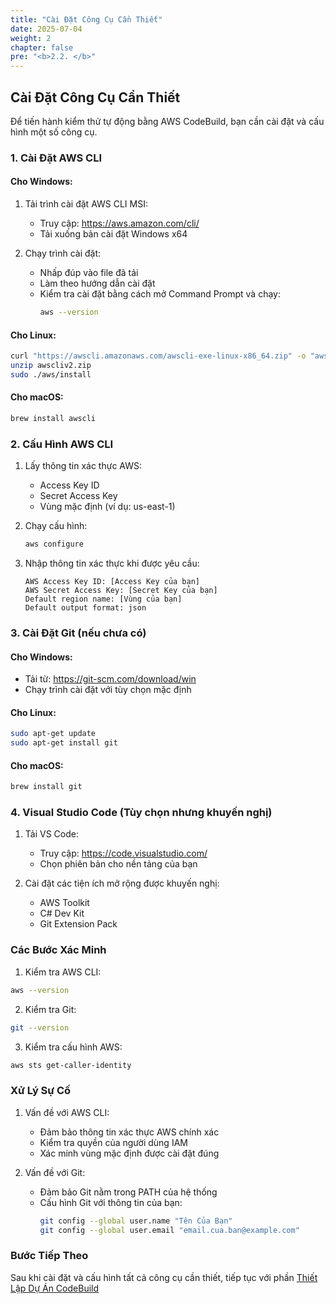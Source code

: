 ```yaml
---
title: "Cài Đặt Công Cụ Cần Thiết"
date: 2025-07-04
weight: 2
chapter: false
pre: "<b>2.2. </b>"
---
```


## Cài Đặt Công Cụ Cần Thiết

Để tiến hành kiểm thử tự động bằng AWS CodeBuild, bạn cần cài đặt và cấu hình một số công cụ.

### 1. Cài Đặt AWS CLI

#### Cho Windows:
1. Tải trình cài đặt AWS CLI MSI:
   - Truy cập: https://aws.amazon.com/cli/
   - Tải xuống bản cài đặt Windows x64

2. Chạy trình cài đặt:
   - Nhấp đúp vào file đã tải
   - Làm theo hướng dẫn cài đặt
   - Kiểm tra cài đặt bằng cách mở Command Prompt và chạy:
     ```bash
     aws --version
     ```

#### Cho Linux:
```bash
curl "https://awscli.amazonaws.com/awscli-exe-linux-x86_64.zip" -o "awscliv2.zip"
unzip awscliv2.zip
sudo ./aws/install
```

#### Cho macOS:
```bash
brew install awscli
```

### 2. Cấu Hình AWS CLI

1. Lấy thông tin xác thực AWS:
   - Access Key ID
   - Secret Access Key
   - Vùng mặc định (ví dụ: us-east-1)

2. Chạy cấu hình:
   ```bash
   aws configure
   ```

3. Nhập thông tin xác thực khi được yêu cầu:
   ```
   AWS Access Key ID: [Access Key của bạn]
   AWS Secret Access Key: [Secret Key của bạn]
   Default region name: [Vùng của bạn]
   Default output format: json
   ```

### 3. Cài Đặt Git (nếu chưa có)

#### Cho Windows:
- Tải từ: https://git-scm.com/download/win
- Chạy trình cài đặt với tùy chọn mặc định

#### Cho Linux:
```bash
sudo apt-get update
sudo apt-get install git
```

#### Cho macOS:
```bash
brew install git
```

### 4. Visual Studio Code (Tùy chọn nhưng khuyến nghị)

1. Tải VS Code:
   - Truy cập: https://code.visualstudio.com/
   - Chọn phiên bản cho nền tảng của bạn

2. Cài đặt các tiện ích mở rộng được khuyến nghị:
   - AWS Toolkit
   - C# Dev Kit
   - Git Extension Pack

### Các Bước Xác Minh

1. Kiểm tra AWS CLI:
```bash
aws --version
```

2. Kiểm tra Git:
```bash
git --version
```

3. Kiểm tra cấu hình AWS:
```bash
aws sts get-caller-identity
```

### Xử Lý Sự Cố

1. Vấn đề với AWS CLI:
   - Đảm bảo thông tin xác thực AWS chính xác
   - Kiểm tra quyền của người dùng IAM
   - Xác minh vùng mặc định được cài đặt đúng

2. Vấn đề với Git:
   - Đảm bảo Git nằm trong PATH của hệ thống
   - Cấu hình Git với thông tin của bạn:
     ```bash
     git config --global user.name "Tên Của Bạn"
     git config --global user.email "email.cua.ban@example.com"
     ```

### Bước Tiếp Theo

Sau khi cài đặt và cấu hình tất cả công cụ cần thiết, tiếp tục với phần [Thiết Lập Dự Án CodeBuild](../2.3-codebuild-project/)
